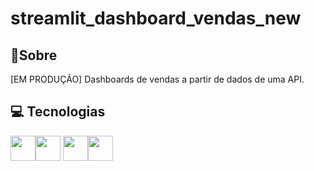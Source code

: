 <h1>streamlit_dashboard_vendas_new
</h1>

<h2>💬Sobre</h2>
<p>
  [EM PRODUÇÃO] Dashboards de vendas a partir de dados de uma API.
</p>

##  💻 Tecnologias
  <img src="https://cdn.jsdelivr.net/gh/devicons/devicon@latest/icons/python/python-original.svg" width="40" height="40" /><img src="https://cdn.jsdelivr.net/gh/devicons/devicon@latest/icons/pandas/pandas-original-wordmark.svg" width="40" height="40"  /> <img src="https://cdn.jsdelivr.net/gh/devicons/devicon@latest/icons/matplotlib/matplotlib-original.svg" width="40" height="40"/><img src="https://cdn.jsdelivr.net/gh/devicons/devicon@latest/icons/streamlit/streamlit-plain-wordmark.svg" width="40" height="40"/>
